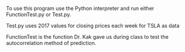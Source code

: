 To use this program use the Python interpreter and
run either FunctionTest.py or Test.py.

Test.py uses 2017 values for closing prices each week for TSLA
as data

FunctionTest is the function Dr. Kak gave us during class to
test the autocorrelation method of prediction.